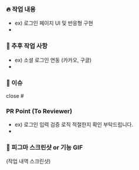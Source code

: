 ### 🔥 작업 내용
- ex) 로그인 페이지 UI 및 반응형 구현
- 

### 🤔 추후 작업 사항
- ex) 소셜 로그인 연동 (카카오, 구글)
- 

### 🔗 이슈
close #

### PR Point (To Reviewer)
- ex) 로그인 입력 검증 로직 적절한지 확인 부탁드립니다.
- 

### 📸 피그마 스크린샷 or 기능 GIF
(작업 내역 스크린샷)
